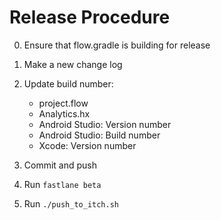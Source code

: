 
# Release Procedure

0. Ensure that flow.gradle is building for release

1. Make a new change log

2. Update build number:
    * project.flow
    * Analytics.hx
    * Android Studio: Version number
    * Android Studio: Build number
    * Xcode: Version number

3. Commit and push

4. Run `fastlane beta`

5. Run `./push_to_itch.sh`
